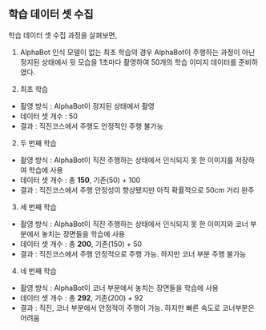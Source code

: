 ## 학습 데이터 셋 수집
학습 데이터 셋 수집 과정을 살펴보면,
1. AlphaBot 인식 모델이 없는 최초 학습의 경우 AlphaBot이 주행하는 과정이 아닌 정지된 상태에서 뒷 모습을 1초마다 촬영하여 50개의 학습 이미지 데이터를 준비하였다.

1. 최초 학습
* 촬영 방식 : AlphaBot이 정지된 상태에서 촬영
* 데이터 셋 개수 : 50
* 결과 : 직진코스에서 주행도 안정적인 주행 불가능

2. 두 번째 학습
* 촬영 방식 : AlphaBot이 직진 주행하는 상태에서 인식되지 못 한 이미지를 저장하여 학습에 사용
* 데이터 셋 개수 : 총 **150**, 기존(50) + 100
* 결과 : 직진코스에서 주행 안정성이 향상됐지만 아직 확률적으로 50cm 거리 완주

3. 세 번째 학습
* 촬영 방식 : AlphaBot이 직진 주행하는 상태에서 인식되지 못 한 이미지와 코너 부분에서 놓치는 장면들을 학습에 사용
* 데이터 셋 개수 : 총 **200**, 기존(150) + 50
* 결과 : 직진코스에서 주행 안정적으로 주행 가능. 하지만 코너 부분 주행 불가능

4. 네 번째 학습
* 촬영 방식 : AlphaBot이 코너 부분에서 놓치는 장면들을 학습에 사용
* 데이터 셋 개수 : 총 **292**, 기존(200) + 92
* 결과 : 직진, 코너 부분에서 안정적이 주행이 가능. 하지만 빠른 속도로 코너부분은 어려움



